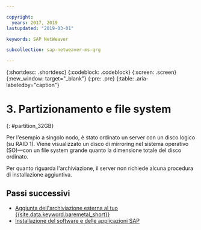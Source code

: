```yaml
---

copyright:
  years: 2017, 2019
lastupdated: "2019-03-01"

keywords: SAP NetWeaver

subcollection: sap-netweaver-ms-qrg

---
```


{:shortdesc: .shortdesc}
{:codeblock: .codeblock}
{:screen: .screen}
{:new_window: target="_blank"}
{:pre: .pre}
{:table: .aria-labeledby="caption"}

# 3. Partizionamento e file system
{: #partition_32GB}

Per l'esempio a singolo nodo, è stato ordinato un server con un disco logico (su RAID 1). Viene visualizzato un disco di mirroring nel sistema operativo (SO)—con un file system grande quanto la dimensione totale del disco ordinato.

Per quanto riguarda l'archiviazione, il server non richiede alcuna procedura di installazione aggiuntiva.

## Passi successivi

  * [Aggiunta dell'archiviazione esterna al tuo {{site.data.keyword.baremetal_short}}](/docs/infrastructure/sap-netweaver-ms-qrg?topic=sap-netweaver-ms-qrg-storage)
  * [Installazione del software e delle applicazioni SAP](/docs/infrastructure/sap-netweaver-ms-qrg?topic=sap-netweaver-ms-qrg-install_landscape)
